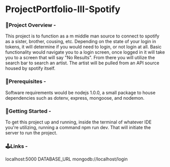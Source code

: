 # ProjectPortfolio-III-Spotify

### 🚀Project Overview - 
This project is to function as a m middle man source to connect to spotify as a sister, brother, cousing, etc. Depending on the state of your login in tokens, it will determine if you would need to login, or not login at all. Basic functionality would navigate you to a login screen, once logged in it will take you to a screen that will say "No Results". From there you will utilize the search bar to search an artist. The artist will be pulled from an API source housed by spotify itself.

### 🤖Prerequisites - 
Software requirements would be nodejs 1.0.0, a small package to house dependencies such as dotenv, express, mongoose, and nodemon.

### 🌵Getting Started -
To get this project up and running, inside the terminal of whatever IDE you're utilizing, running a command npm run dev. That will initiate the server to run the project.

### 🕹Links - 
localhost:5000
DATABASE_URL mongodb://localhost/login

